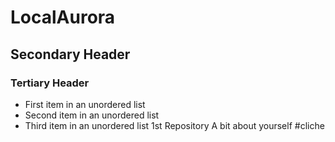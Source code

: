 # LocalAurora
## Secondary Header
### Tertiary Header
* First item in an unordered list
* Second item in an unordered list
* Third item in an unordered list
1st Repository
A bit about yourself #cliche 
